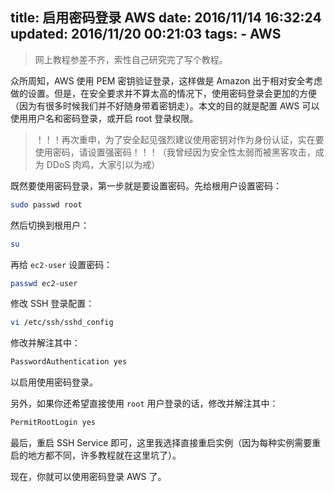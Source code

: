 title: 启用密码登录 AWS
date: 2016/11/14 16:32:24
updated: 2016/11/20 00:21:03
tags: 
    - AWS
---

> 网上教程参差不齐，索性自己研究完了写个教程。

众所周知，AWS 使用 PEM 密钥验证登录，这样做是 Amazon 出于相对安全考虑做的设置。但是，在安全要求并不算太高的情况下，使用密码登录会更加的方便（因为有很多时候我们并不好随身带着密钥走）。本文的目的就是配置 AWS 可以使用用户名和密码登录，或开启 root 登录权限。

> ！！！再次重申，为了安全起见强烈建议使用密钥对作为身份认证，实在要使用密码，请设置强密码！！！（我曾经因为安全性太弱而被黑客攻击，成为 DDoS 肉鸡，大家引以为戒）

<!--more-->

既然要使用密码登录，第一步就是要设置密码。先给根用户设置密码：

```bash
sudo passwd root
```

然后切换到根用户：

```bash
su
```

再给 `ec2-user` 设置密码：

```bash
passwd ec2-user
```

修改 SSH 登录配置：

```bash
vi /etc/ssh/sshd_config
```

修改并解注其中：

```bash
PasswordAuthentication yes
```

以启用使用密码登录。

另外，如果你还希望直接使用 `root` 用户登录的话，修改并解注其中：

```bash
PermitRootLogin yes
```

最后，重启 SSH Service 即可，这里我选择直接重启实例（因为每种实例需要重启的地方都不同，许多教程就在这里坑了）。

现在，你就可以使用密码登录 AWS 了。